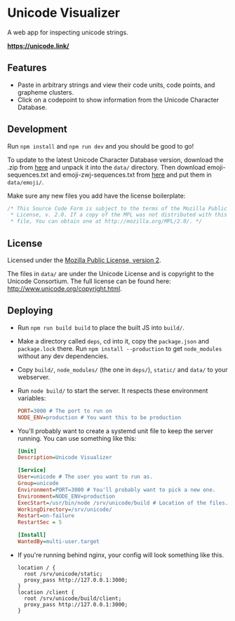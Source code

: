 # Unicode Visualizer

A web app for inspecting unicode strings.

**https://unicode.link/**

## Features

- Paste in arbitrary strings and view their code units, code points, and grapheme clusters.
- Click on a codepoint to show information from the Unicode Character Database.

## Development

Run `npm install` and `npm run dev` and you should be good to go!

To update to the latest Unicode Character Database version, download the
.zip from [here][1] and unpack it into the `data/` directory. Then
download emoji-sequences.txt and emoji-zwj-sequences.txt from [here][2]
and put them in `data/emoji/`.

[1]: https://www.unicode.org/Public/UCD/latest/ucd/UCD.zip
[2]: https://www.unicode.org/Public/emoji/

Make sure any new files you add have the license boilerplate:

```js
/* This Source Code Form is subject to the terms of the Mozilla Public
 * License, v. 2.0. If a copy of the MPL was not distributed with this
 * file, You can obtain one at http://mozilla.org/MPL/2.0/. */
```

## License

Licensed under the [Mozilla Public License, version 2](./LICENSE.txt).

The files in `data/` are under the Unicode License and is copyright to
the Unicode Consortium. The full license can be found here:
<http://www.unicode.org/copyright.html>.

## Deploying

- Run `npm run build build` to place the built JS into `build/`.
- Make a directory called `deps`, cd into it, copy the `package.json`
  and `package.lock` there. Run `npm install --production` to get
  `node_modules` without any dev dependencies.
- Copy `build/`, `node_modules/` (the one in `deps/`), `static/` and
  `data/` to your webserver.
- Run `node build/` to start the server. It respects these environment
  variables:
  ```ini
  PORT=3000 # The port to run on
  NODE_ENV=production # You want this to be production
  ```
- You'll probably want to create a systemd unit file to keep the server
  running. You can use something like this:

  ```ini
  [Unit]
  Description=Unicode Visualizer

  [Service]
  User=unicode # The user you want to run as.
  Group=unicode
  Environment=PORT=3000 # You'll probably want to pick a new one.
  Environment=NODE_ENV=production
  ExecStart=/usr/bin/node /srv/unicode/build # Location of the files.
  WorkingDirectory=/srv/unicode/
  Restart=on-failure
  RestartSec = 5

  [Install]
  WantedBy=multi-user.target
  ```

- If you're running behind nginx, your config will look something like
  this.
  ```nginx
  location / {
    root /srv/unicode/static;
    proxy_pass http://127.0.0.1:3000;
  }
  location /client {
    root /srv/unicode/build/client;
    proxy_pass http://127.0.0.1:3000;
  }
  ```
